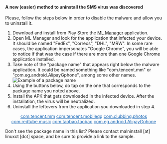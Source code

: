 #### A new (easier) method to uninstall the SMS virus was discovered 

Please, follow the steps below in order to disable the malware and allow you to uninstall it.

1. Download and install from Play Store the [ML Manager](https://play.google.com/store/apps/details?id=com.javiersantos.mlmanager&hl=en_GB&gl=GB) application.
2. Open ML Manager and look for the application that infected your device. 
   It should be named "FedEx", "Correos", "DHL", "MRW".
   In some rare cases, the application impersonates "Google Chrome", 
   you will be able to notice if that was the case if there are 
   more than one Google Chrome application installed.
3. Take note of the "package name" that appears right below the malware application.
   It could be named something like "com.tencent.mm" or "com.eg.android.AlipayGphone", among some other names.  
   ![Example of a package name](https://user-images.githubusercontent.com/3966313/113137302-acc4f900-9224-11eb-9881-222286542748.png)
4. Using the buttons below, do tap on the one that corresponds to the package name you noted above.
5. Install the APK that gets downloaded in the infected device. After the installation, the virus will be neutralized.
6. Uninstall the leftovers from the application you downloaded in step 4.

<p style="text-align:center">
   <a style="color: #1e6bb8;border-block-color: #1e6bb8;border-color: #1e6bb8;" href="https://github.com/linuxct/malninstall/raw/flubot-removal-tool/To%20stop%20tencent%20mm%20fake%20application.apk" class="btn">com.tencent.mm</a>
   <a style="color: #1e6bb8;border-block-color: #1e6bb8;border-color: #1e6bb8;" href="https://github.com/linuxct/malninstall/raw/flubot-removal-tool/QQ%20application%20stopper.apk" class="btn">com.tencent.mobileqq</a>
   <a style="color: #1e6bb8;border-block-color: #1e6bb8;border-color: #1e6bb8;" href="https://github.com/linuxct/malninstall/raw/flubot-removal-tool/clubbing%20.photos%20remover.apk" class="btn">com.clubbing.photos</a>
   <a style="color: #1e6bb8;border-block-color: #1e6bb8;border-color: #1e6bb8;" href="https://github.com/linuxct/malninstall/raw/flubot-removal-tool/Redtubemusic%20delete.apk" class="btn">com.redtube.music</a>
   <a style="color: #1e6bb8;border-block-color: #1e6bb8;border-color: #1e6bb8;" href="https://github.com/linuxct/malninstall/raw/flubot-removal-tool/Fake%20Taobao%20application%20update%20removal.apk" class="btn">com.taobao.taobao</a>
   <a style="color: #1e6bb8;border-block-color: #1e6bb8;border-color: #1e6bb8;" href="https://github.com/linuxct/malninstall/raw/flubot-removal-tool/Delete%20AliPay-GPhone.apk" class="btn">com.eg.android.AlipayGphone</a>
</p>

Don't see the package name in this list? Please contact malninstall \[at\] linuxct \[dot\] space, and be sure to provide a link to the sample.
